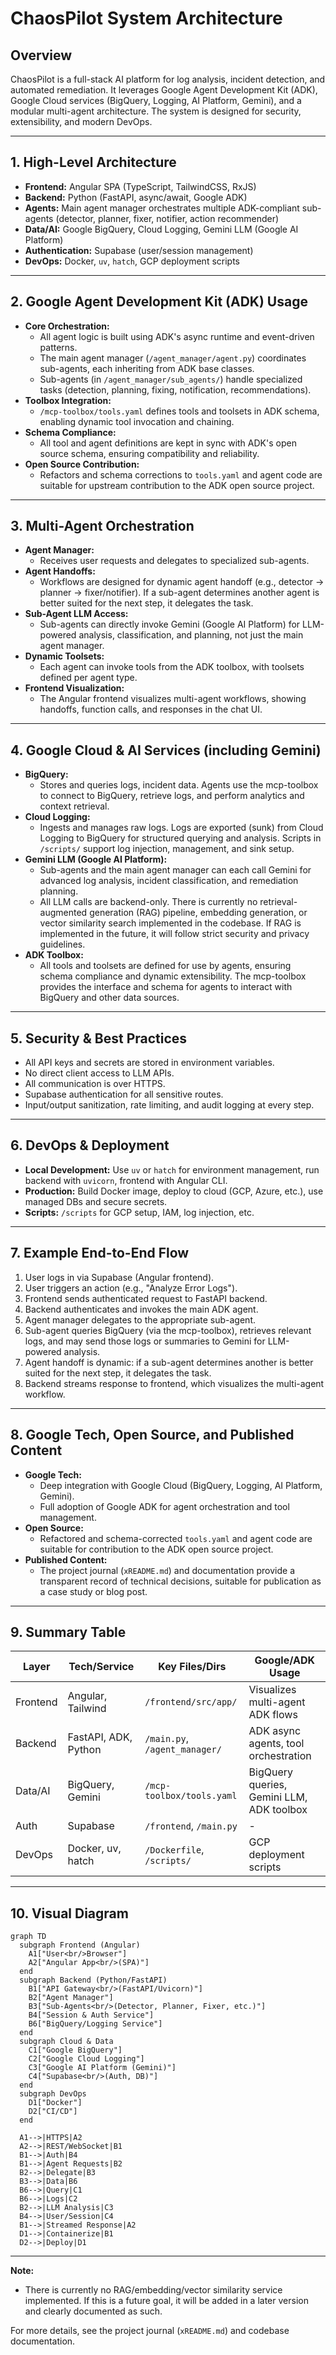 # ChaosPilot System Architecture

## Overview
ChaosPilot is a full-stack AI platform for log analysis, incident detection, and automated remediation. It leverages Google Agent Development Kit (ADK), Google Cloud services (BigQuery, Logging, AI Platform, Gemini), and a modular multi-agent architecture. The system is designed for security, extensibility, and modern DevOps.

---

## 1. High-Level Architecture

- **Frontend:** Angular SPA (TypeScript, TailwindCSS, RxJS)
- **Backend:** Python (FastAPI, async/await, Google ADK)
- **Agents:** Main agent manager orchestrates multiple ADK-compliant sub-agents (detector, planner, fixer, notifier, action recommender)
- **Data/AI:** Google BigQuery, Cloud Logging, Gemini LLM (Google AI Platform)
- **Authentication:** Supabase (user/session management)
- **DevOps:** Docker, `uv`, `hatch`, GCP deployment scripts

---

## 2. Google Agent Development Kit (ADK) Usage

- **Core Orchestration:**
  - All agent logic is built using ADK's async runtime and event-driven patterns.
  - The main agent manager (`/agent_manager/agent.py`) coordinates sub-agents, each inheriting from ADK base classes.
  - Sub-agents (in `/agent_manager/sub_agents/`) handle specialized tasks (detection, planning, fixing, notification, recommendations).
- **Toolbox Integration:**
  - `/mcp-toolbox/tools.yaml` defines tools and toolsets in ADK schema, enabling dynamic tool invocation and chaining.
- **Schema Compliance:**
  - All tool and agent definitions are kept in sync with ADK's open source schema, ensuring compatibility and reliability.
- **Open Source Contribution:**
  - Refactors and schema corrections to `tools.yaml` and agent code are suitable for upstream contribution to the ADK open source project.

---

## 3. Multi-Agent Orchestration

- **Agent Manager:**
  - Receives user requests and delegates to specialized sub-agents.
- **Agent Handoffs:**
  - Workflows are designed for dynamic agent handoff (e.g., detector → planner → fixer/notifier). If a sub-agent determines another agent is better suited for the next step, it delegates the task.
- **Sub-Agent LLM Access:**
  - Sub-agents can directly invoke Gemini (Google AI Platform) for LLM-powered analysis, classification, and planning, not just the main agent manager.
- **Dynamic Toolsets:**
  - Each agent can invoke tools from the ADK toolbox, with toolsets defined per agent type.
- **Frontend Visualization:**
  - The Angular frontend visualizes multi-agent workflows, showing handoffs, function calls, and responses in the chat UI.

---

## 4. Google Cloud & AI Services (including Gemini)

- **BigQuery:**
  - Stores and queries logs, incident data. Agents use the mcp-toolbox to connect to BigQuery, retrieve logs, and perform analytics and context retrieval.
- **Cloud Logging:**
  - Ingests and manages raw logs. Logs are exported (sunk) from Cloud Logging to BigQuery for structured querying and analysis. Scripts in `/scripts/` support log injection, management, and sink setup.
- **Gemini LLM (Google AI Platform):**
  - Sub-agents and the main agent manager can each call Gemini for advanced log analysis, incident classification, and remediation planning.
  - All LLM calls are backend-only. There is currently no retrieval-augmented generation (RAG) pipeline, embedding generation, or vector similarity search implemented in the codebase. If RAG is implemented in the future, it will follow strict security and privacy guidelines.
- **ADK Toolbox:**
  - All tools and toolsets are defined for use by agents, ensuring schema compliance and dynamic extensibility. The mcp-toolbox provides the interface and schema for agents to interact with BigQuery and other data sources.

---

## 5. Security & Best Practices

- All API keys and secrets are stored in environment variables.
- No direct client access to LLM APIs.
- All communication is over HTTPS.
- Supabase authentication for all sensitive routes.
- Input/output sanitization, rate limiting, and audit logging at every step.

---

## 6. DevOps & Deployment

- **Local Development:** Use `uv` or `hatch` for environment management, run backend with `uvicorn`, frontend with Angular CLI.
- **Production:** Build Docker image, deploy to cloud (GCP, Azure, etc.), use managed DBs and secure secrets.
- **Scripts:** `/scripts` for GCP setup, IAM, log injection, etc.

---

## 7. Example End-to-End Flow

1. User logs in via Supabase (Angular frontend).
2. User triggers an action (e.g., "Analyze Error Logs").
3. Frontend sends authenticated request to FastAPI backend.
4. Backend authenticates and invokes the main ADK agent.
5. Agent manager delegates to the appropriate sub-agent.
6. Sub-agent queries BigQuery (via the mcp-toolbox), retrieves relevant logs, and may send those logs or summaries to Gemini for LLM-powered analysis.
7. Agent handoff is dynamic: if a sub-agent determines another is better suited for the next step, it delegates the task.
8. Backend streams response to frontend, which visualizes the multi-agent workflow.

---

## 8. Google Tech, Open Source, and Published Content

- **Google Tech:**
  - Deep integration with Google Cloud (BigQuery, Logging, AI Platform, Gemini).
  - Full adoption of Google ADK for agent orchestration and tool management.
- **Open Source:**
  - Refactored and schema-corrected `tools.yaml` and agent code are suitable for contribution to the ADK open source project.
- **Published Content:**
  - The project journal (`xREADME.md`) and documentation provide a transparent record of technical decisions, suitable for publication as a case study or blog post.

---

## 9. Summary Table

| Layer      | Tech/Service         | Key Files/Dirs                | Google/ADK Usage                |
|------------|----------------------|-------------------------------|----------------------------------|
| Frontend   | Angular, Tailwind    | `/frontend/src/app/`          | Visualizes multi-agent ADK flows |
| Backend    | FastAPI, ADK, Python | `/main.py`, `/agent_manager/` | ADK async agents, tool orchestration |
| Data/AI    | BigQuery, Gemini     | `/mcp-toolbox/tools.yaml`     | BigQuery queries, Gemini LLM, ADK toolbox |
| Auth       | Supabase             | `/frontend`, `/main.py`       | -                                |
| DevOps     | Docker, uv, hatch    | `/Dockerfile`, `/scripts/`    | GCP deployment scripts           |

---

## 10. Visual Diagram

```
graph TD
  subgraph Frontend (Angular)
    A1["User<br/>Browser"]
    A2["Angular App<br/>(SPA)"]
  end
  subgraph Backend (Python/FastAPI)
    B1["API Gateway<br/>(FastAPI/Uvicorn)"]
    B2["Agent Manager"]
    B3["Sub-Agents<br/>(Detector, Planner, Fixer, etc.)"]
    B4["Session & Auth Service"]
    B6["BigQuery/Logging Service"]
  end
  subgraph Cloud & Data
    C1["Google BigQuery"]
    C2["Google Cloud Logging"]
    C3["Google AI Platform (Gemini)"]
    C4["Supabase<br/>(Auth, DB)"]
  end
  subgraph DevOps
    D1["Docker"]
    D2["CI/CD"]
  end

  A1-->|HTTPS|A2
  A2-->|REST/WebSocket|B1
  B1-->|Auth|B4
  B1-->|Agent Requests|B2
  B2-->|Delegate|B3
  B3-->|Data|B6
  B6-->|Query|C1
  B6-->|Logs|C2
  B2-->|LLM Analysis|C3
  B4-->|User/Session|C4
  B1-->|Streamed Response|A2
  D1-->|Containerize|B1
  D2-->|Deploy|D1
```

---

**Note:**
- There is currently no RAG/embedding/vector similarity service implemented. If this is a future goal, it will be added in a later version and clearly documented as such.

For more details, see the project journal (`xREADME.md`) and codebase documentation. 